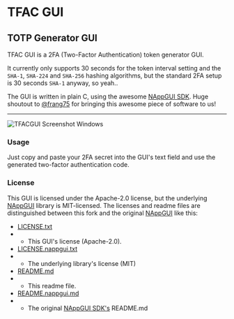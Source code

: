 # TFAC GUI

## TOTP Generator GUI

TFAC GUI is a 2FA (Two-Factor Authentication) token generator GUI.

It currently only supports 30 seconds for the token interval setting and the `SHA-1`, `SHA-224` and `SHA-256` hashing algorithms, but the standard 2FA setup is 30 seconds `SHA-1` anyway, so yeah..

The GUI is written in plain C, using the awesome [NAppGUI SDK](https://github.com/frang75/nappgui_src). Huge shoutout to [@frang75](https://github.com/frang75) for bringing this awesome piece of software to us!

---

![TFACGUI Screenshot Windows](https://api.files.glitchedpolygons.com/api/v1/files/tfacgui-screenshot-win32.png)

### Usage

Just copy and paste your 2FA secret into the GUI's text field and use the generated two-factor authentication code.

### License

This GUI is licensed under the Apache-2.0 license, but the underlying [NAppGUI](https://github.com/frang75/nappgui_src) library is MIT-licensed. The licenses and readme files are distinguished between this fork and the original [NAppGUI](https://github.com/frang75/nappgui_src) like this:

* [LICENSE.txt](https://github.com/GlitchedPolygons/TFACGUI/blob/main/LICENSE.txt)
* * This GUI's license (Apache-2.0).
* [LICENSE.nappgui.txt](https://github.com/GlitchedPolygons/TFACGUI/blob/main/LICENSE.nappgui.txt)
* * The underlying library's license (MIT)
* [README.md](https://github.com/GlitchedPolygons/TFACGUI/blob/main/README.md)
* * This readme file.
* [README.nappgui.md](https://github.com/GlitchedPolygons/TFACGUI/blob/main/README.nappgui.md)
* * The original [NAppGUI SDK's](https://github.com/frang75/nappgui_src) README.md
